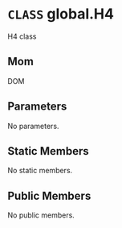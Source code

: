 # `CLASS` global.H4
H4 class

## Mom
DOM

## Parameters
No parameters.

## Static Members
No static members.

## Public Members
No public members.
